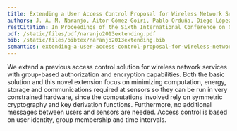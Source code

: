 ```yaml
---
title: Extending a User Access Control Proposal for Wireless Network Services with Hierarchical User Credentials
authors: J. A. M. Naranjo, Aitor Gómez-Goiri, Pablo Orduña, Diego López-de-Ipiña, L. G. Casado
restCitation: In Proceedings of the Sixth International Conference on Computational Intelligence in Security for Information Systems, <a href="http://gicap.ubu.es/cisis2013/home/home.shtml">CISIS 2013</a>, Salamanca, Spain, September 11-13, 2013. ISBN&#58; 978-3-319-01853-9. DOI&#58; <a href="http://link.springer.com/chapter/10.1007%2F978-3-319-01854-6_61">10.1007/978-3-319-01854-6_61</a>
pdf: /static/files/pdf/naranjo2013extending.pdf
bib: /static/files/bibtex/naranjo2013extending.bib
semantics: extending-a-user-access-control-proposal-for-wireless-network-services-with-hierarchical-user-credentials
---
```


We extend a previous access control solution for wireless network services with group-based authorization and encryption capabilities.
Both the basic solution and this novel extension focus on minimizing computation, energy, storage and communications required at sensors so they can be run in very constrained hardware, since the computations involved rely on symmetric cryptography and key derivation functions.
Furthermore, no additional messages between users and sensors are needed.
Access control is based on user identity, group membership and time intervals.
